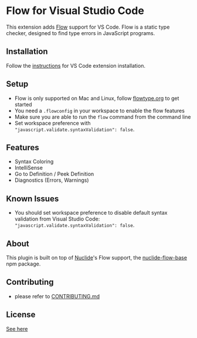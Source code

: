 # Flow for Visual Studio Code

This extension adds [Flow](http://flowtype.org) support for VS Code. Flow is a static type checker, designed to find type errors in JavaScript programs.

## Installation

Follow the [instructions](https://code.visualstudio.com/docs/editor/extension-gallery) for VS Code extension installation.

## Setup

* Flow is only supported on Mac and Linux, follow [flowtype.org](http://flowtype.org/docs/getting-started.html#_) to get started
* You need a `.flowconfig` in your workspace to enable the flow features
* Make sure you are able to run the `flow` command from the command line
* Set workspace preference with `"javascript.validate.syntaxValidation": false`.

## Features

* Syntax Coloring
* IntelliSense
* Go to Definition / Peek Definition
* Diagnostics (Errors, Warnings)

## Known Issues

* You should set workspace preference to disable default syntax validation from Visual Studio Code: `"javascript.validate.syntaxValidation": false`.

## About

This plugin is built on top of [Nuclide](https://github.com/facebook/nuclide)'s Flow support, the [nuclide-flow-base](https://github.com/facebook/nuclide/tree/master/pkg/nuclide/flow-base) npm package.

## Contributing

* please refer to [CONTRIBUTING.md](CONTRIBUTING.md)

## License
[See here](LICENSE)
